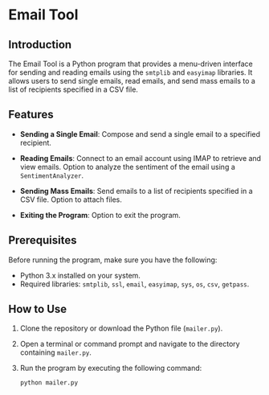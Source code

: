 # Email Tool

## Introduction

The Email Tool is a Python program that provides a menu-driven interface for sending and reading emails using the `smtplib` and `easyimap` libraries. It allows users to send single emails, read emails, and send mass emails to a list of recipients specified in a CSV file.

## Features

- **Sending a Single Email**: Compose and send a single email to a specified recipient.

- **Reading Emails**: Connect to an email account using IMAP to retrieve and view emails. Option to analyze the sentiment of the email using a `SentimentAnalyzer`.

- **Sending Mass Emails**: Send emails to a list of recipients specified in a CSV file. Option to attach files.

- **Exiting the Program**: Option to exit the program.

## Prerequisites

Before running the program, make sure you have the following:

- Python 3.x installed on your system.
- Required libraries: `smtplib`, `ssl`, `email`, `easyimap`, `sys`, `os`, `csv`, `getpass`.

## How to Use

1. Clone the repository or download the Python file (`mailer.py`).

2. Open a terminal or command prompt and navigate to the directory containing `mailer.py`.

3. Run the program by executing the following command:

   ```bash
   python mailer.py
